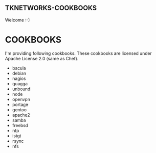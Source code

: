 TKNETWORKS-COOKBOOKS
--------------------

Welcome :-)

COOKBOOKS
=========

I'm providing following cookbooks. These cookbooks are licensed under Apache License 2.0 (same as Chef).

 * bacula
 * debian
 * nagios
 * quagga
 * unbound
 * node
 * openvpn
 * portage
 * gentoo
 * apache2
 * samba
 * freebsd
 * ntp
 * istgt
 * rsync
 * nfs
